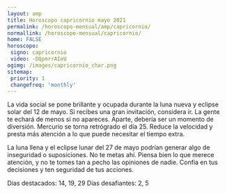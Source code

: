 ```yaml
---
layout: amp
title: Horoscopo capricornio mayo 2021 
permalink: /horoscopo-mensual/amp/capricornio/
normallink: /horoscopo-mensual/capricornio/
home: FALSE
horoscopo:
 signo: capricornio
 video: -DQpmrrAIeU
ogimg: /images/capricornio_char.png
sitemap:
 priority: 1
 changefreq: 'monthly'
---
```



La vida social se pone brillante y ocupada durante la luna nueva y eclipse solar del 12 de mayo. Si recibes una gran invitación, considera ir. La gente te echará de menos si no apareces. Aparte, debería ser un momento de diversión. Mercurio se torna retrógrado el día 25. Reduce la velocidad y presta más atención a lo que puede necesitar el tiempo extra. 

La luna llena y el eclipse lunar del 27 de mayo podrían generar algo de inseguridad o suposiciones. No te metas ahí. Piensa bien lo que merece atención, y no te tomes tan a pecho las opiniones de nadie. Confía en tus decisiones y ten seguridad de tus acciones. 

Días destacados: 14, 19, 29
Días desafiantes: 2, 5</div>